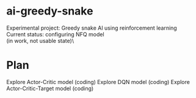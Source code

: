 # ai-greedy-snake
Experimental project: Greedy snake AI using reinforcement learning\
Current status: configuring NFQ model\
(in work, not usable state)\

# Plan
Explore Actor-Critic model (coding)
Explore DQN model (coding)
Explore Actor-Critic-Target model (coding)

